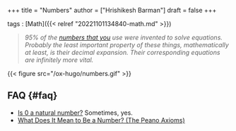 +++
title = "Numbers"
author = ["Hrishikesh Barman"]
draft = false
+++

tags
: [Math]({{< relref "20221101134840-math.md" >}})

> _95% of the [numbers that you](https://www.reddit.com/r/askscience/comments/2lw34c/what_are_you_doing_when_you_take_the_natural_log/) use were invented to solve equations. Probably the least important property of these things, mathematically at least, is their decimal expansion. Their corresponding equations are infinitely more vital._

{{< figure src="/ox-hugo/numbers.gif" >}}


## FAQ {#faq}

-   [Is 0 a natural number?](https://math.stackexchange.com/questions/283/is-0-a-natural-number) Sometimes, yes.
-   [What Does It Mean to Be a Number? (The Peano Axioms)](https://www.youtube.com/watch?v=3gBoP8jZ1Is)
